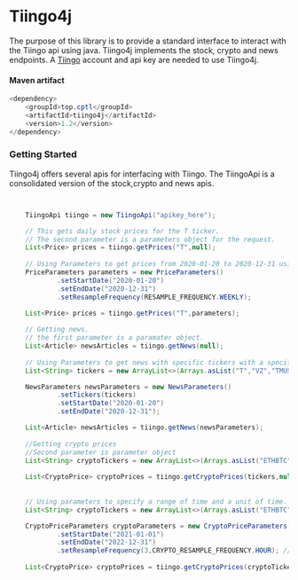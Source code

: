 # Tiingo4j

The purpose of this library is to provide a standard interface to interact with the Tiingo api using java. Tiingo4j implements the stock, crypto and news endpoints.
A [Tiingo](https://api.tiingo.com/) account and api key are needed to use Tiingo4j.


#### Maven artifact
```java
<dependency>
    <groupId>top.cptl</groupId>
    <artifactId>tiingo4j</artifactId>
    <version>1.2</version>
</dependency>
```
### Getting Started
Tiingo4j offers several apis for interfacing with Tiingo. The TiingoApi is a consolidated version of the stock,crypto and news apis.

```java


    TiingoApi tiingo = new TiingoApi("apikey_here");

    // This gets daily stock prices for the T ticker.
    // The second parameter is a parameters object for the request.        
    List<Price> prices = tiingo.getPrices("T",null);
    
    // Using Parameters to get prices from 2020-01-20 to 2020-12-31 using weeks as a unit of time.
    PriceParameters parameters = new PriceParameters()
            .setStartDate("2020-01-20")
            .setEndDate("2020-12-31")
            .setResampleFrequency(RESAMPLE_FREQUENCY.WEEKLY);

    List<Price> prices = tiingo.getPrices("T",parameters);
    
    // Getting news.
    // the first parameter is a paramater object.        
    List<Article> newsArticles = tiingo.getNews(null);
    
    // Using Parameters to get news with specific tickers with a specific time period.
    List<String> tickers = new ArrayList<>(Arrays.asList("T","VZ","TMUS"));

    NewsParameters newsParameters = new NewsParameters()
            .setTickers(tickers)
            .setStartDate("2020-01-20")
            .setEndDate("2020-12-31");

    List<Article> newsArticles = tiingo.getNews(newsParameters);
    
    //Getting crypto prices
    //Second parameter is parameter object        
    List<String> cryptoTickers = new ArrayList<>(Arrays.asList("ETHBTC","BTCUSD"));
   
    List<CryptoPrice> cryptoPrices = tiingo.getCryptoPrices(tickers,null);
   
    
    // Using parameters to specify a range of time and a unit of time.
    List<String> cryptoTickers = new ArrayList<>(Arrays.asList("ETHBTC","BTCUSD"));

    CryptoPriceParameters cryptoParameters = new CryptoPriceParameters()
            .setStartDate("2021-01-01")
            .setEndDate("2022-12-31")
            .setResampleFrequency(3,CRYPTO_RESAMPLE_FREQUENCY.HOUR); // 3 hour candle.
    
    List<CryptoPrice> cryptoPrices = tiingo.getCryptoPrices(cryptoTickers,cryptoParameters);

```